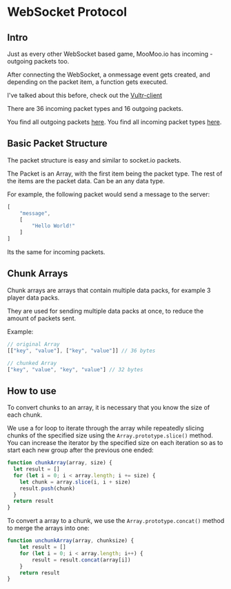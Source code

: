 # WebSocket Protocol

## Intro

Just as every other WebSocket based game, MooMoo.io has incoming - outgoing packets too.

After connecting the WebSocket, a onmessage event gets created, and depending on the packet item, a function gets executed.

I've talked about this before, check out the [Vultr-client](../vultr/README.md)

There are 36 incoming packet types and 16 outgoing packets.

You find all outgoing packets [here](./client/README.md).
You find all incoming packet types [here](./server/README.md).

## Basic Packet Structure

The packet structure is easy and similar to socket.io packets.

The Packet is an Array, with the first item being the packet type.
The rest of the items are the packet data. Can be an any data type.

For example, the following packet would send a message to the server:

```js
[
    "message",
    [
        "Hello World!"
    ]
]
```

Its the same for incoming packets.

## Chunk Arrays

Chunk arrays are arrays that contain multiple data packs, for example 3 player data packs.

They are used for sending multiple data packs at once, to reduce the amount of packets sent.

Example:
```js
// original Array
[["key", "value"], ["key", "value"]] // 36 bytes

// chunked Array
["key", "value", "key", "value"] // 32 bytes
```

## How to use

To convert chunks to an array, it is necessary that you know the size of each chunk.

We use a for loop to iterate through the array while repeatedly slicing chunks of the specified size using the `Array.prototype.slice()` method. You can increase the iterator by the specified size on each iteration so as to start each new group after the previous one ended:

```js
function chunkArray(array, size) {
  let result = []
  for (let i = 0; i < array.length; i += size) {
    let chunk = array.slice(i, i + size)
    result.push(chunk)
  }
  return result
}
```

To convert a array to a chunk, we use the `Array.prototype.concat()` method to merge the arrays into one:
```js
function unchunkArray(array, chunksize) {
    let result = []
    for (let i = 0; i < array.length; i++) {
        result = result.concat(array[i])
    }
    return result
}
```

